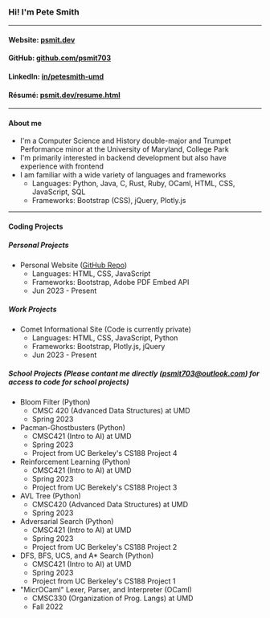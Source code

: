 <!-- keeping the following comments for future reference as they came in the default file -->

<!-- ### Hi there 👋 -->

<!--
**psmit703/psmit703** is a ✨ _special_ ✨ repository because its `README.md` (this file) appears on your GitHub profile.

Here are some ideas to get you started:

- 🔭 I’m currently working on ...
- 🌱 I’m currently learning ...
- 👯 I’m looking to collaborate on ...
- 🤔 I’m looking for help with ...
- 💬 Ask me about ...
- 📫 How to reach me: ...
- 😄 Pronouns: ...
- ⚡ Fun fact: ...
-->

### Hi! I'm Pete Smith

---

#### Website: [psmit.dev](https://www.psmit.dev)
#### GitHub: [github.com/psmit703](https://github.com/psmit703)
#### LinkedIn: [in/petesmith-umd](https://www.linkedin.com/in/petesmith-umd/)
#### Résumé: [psmit.dev/resume.html](https://www.psmit.dev/resume.html)

---

#### About me
* I'm a Computer Science and History double-major and Trumpet Performance minor at the University of Maryland, College Park
* I'm primarily interested in backend development but also have experience with frontend
* I am familiar with a wide variety of languages and frameworks
    * Languages: Python, Java, C, Rust, Ruby, OCaml, HTML, CSS, JavaScript, SQL
    * Frameworks: Bootstrap (CSS), jQuery, Plotly.js

---

#### Coding Projects
##### Personal Projects
* Personal Website ([GitHub Repo](https://github.com/psmit703/personal-website))
    * Languages: HTML, CSS, JavaScript
    * Frameworks: Bootstrap, Adobe PDF Embed API
    * Jun 2023 - Present
##### Work Projects
* Comet Informational Site (Code is currently private)
    * Languages: HTML, CSS, JavaScript, Python
    * Frameworks: Bootstrap, Plotly.js, jQuery
    * Jun 2023 - Present
##### School Projects (Please contant me directly ([psmit703@outlook.com](mailto:psmit703@outlook.com)) for access to code for school projects)
* Bloom Filter (Python)
    * CMSC 420 (Advanced Data Structures) at UMD
    * Spring 2023
* Pacman-Ghostbusters (Python)
    * CMSC421 (Intro to AI) at UMD
    * Spring 2023
    * Project from UC Berkeley's CS188 Project 4
* Reinforcement Learning (Python)
    * CMSC421 (Intro to AI) at UMD
    * Spring 2023
    * Project from UC Berekely's CS188 Project 3
* AVL Tree (Python)
    * CMSC420 (Advanced Data Structures) at UMD
    * Spring 2023
* Adversarial Search (Python)
    * CMSC421 (Intro to AI) at UMD
    * Spring 2023
    * Project from UC Berkeley's CS188 Project 2
* DFS, BFS, UCS, and A* Search (Python)
    * CMSC421 (Intro to AI) at UMD
    * Spring 2023
    * Project from UC Berkeley's CS188 Project 1
* "MicrOCaml" Lexer, Parser, and Interpreter (OCaml)
    * CMSC330 (Organization of Prog. Langs) at UMD
    * Fall 2022